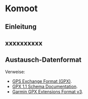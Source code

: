 Komoot
======

Einleitung
----------

xxxxxxxxxx
----------

Austausch-Datenformat
---------------------


Verweise:
  * [GPS Exchange Format (GPX)](https://de.wikipedia.org/wiki/GPS_Exchange_Format).
  * [GPX 1.1 Schema Documentation](http://www.topografix.com/GPX/1/1/).
  * [Garmin GPX Extensions Format v3](http://www8.garmin.com/xmlschemas/GpxExtensionsv3.xsd).

